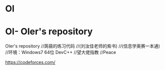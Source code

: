 # OI
# OI- OIer's repository
OIer's repository
//蒟蒻的练习代码
//(刘汝佳老师的紫书)
//(信息学奥赛一本通)
//环境：Windows7 64位 DevC++
//望大佬指教
//Peace

https://codeforces.com/
